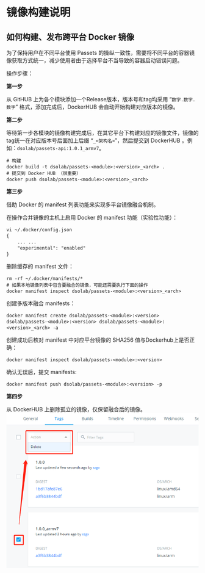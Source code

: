 # 镜像构建说明

## 如何构建、发布跨平台 Docker 镜像

为了保持用户在不同平台使用 Passets 的操纵一致性，需要将不同平台的容器镜像获取方式统一，减少使用者由于选择平台不当导致的容器启动错误问题。

操作步骤：

**第一步**

从 GitHUB 上为各个模块添加一个Release版本，版本号和tag均采用 “`数字.数字.数字`” 格式，添加完成后，DockerHUB 会自动开始构建对应版本的镜像。

**第二步**

等待第一步各模块的镜像构建完成后，在其它平台下构建对应的镜像文件，镜像的tag统一在对应版本号后面加上后缀 “`_<架构名>`”，然后提交到 DockerHUB 。例如：`dsolab/passets-api:1.0.1_armv7`。
```
# 构建
docker build -t dsolab/passets-<module>:<version>_<arch> .
# 提交到 Docker HUB （很重要）
docker push dsolab/passets-<module>:<version>_<arch>
```

**第三步**

借助 Docker 的 manifest 列表功能来实现多平台镜像融合机制。

在操作合并镜像的主机上启用 Docker 的 manifest 功能（实验性功能）：
```
vi ~/.docker/config.json
{
    ... ...
    "experimental": "enabled"
}
```

删除缓存的 manifest 文件：
```
rm -rf ~/.docker/manifests/*
# 如果本地镜像列表中包含要融合的镜像，可能还需要执行下面的操作
docker manifest inspect dsolab/passets-<module>:<version>_<arch>
```

创建多版本融合 manifests：
```
docker manifest create dsolab/passets-<module>:<version> dsolab/passets-<module>:<version> dsolab/passets-<module>:<version>_<arch> -a
```

创建成功后核对 manifest 中对应平台镜像的 SHA256 值与Dockerhub上是否正确：
```
docker manifest inspect dsolab/passets-<module>:<version>
```

确认无误后，提交 manifests:
```
docker manifest push dsolab/passets-<module>:<version> -p
```

**第四步**

从 DockerHUB 上删除孤立的镜像，仅保留融合后的镜像。
![](images/delete_isolated_image.png)